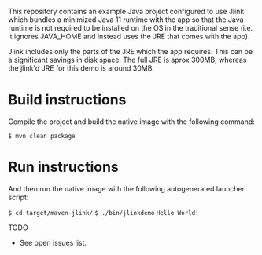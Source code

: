 This repository contains an example Java project configured to use Jlink
which bundles a minimized Java 11 runtime with the app so that the Java runtime
is not required to be installed on the OS in the traditional sense (i.e. it ignores
JAVA_HOME and instead uses the JRE that comes with the app).

Jlink includes only the parts of the JRE which the app requires. This can be a
significant savings in disk space. The full JRE is aprox 300MB, whereas the jlink'd
JRE for this demo is around 30MB.

# Build instructions

Compile the project and build the native image with the following command:

`$ mvn clean package`

# Run instructions

And then run the native image with the following autogenerated launcher script:

`$ cd target/maven-jlink/`
`$ ./bin/jlinkdemo`
`Hello World!`


TODO

- See open issues list.
